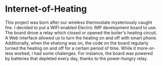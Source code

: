 # Internet-of-Heating

This project was born after our wireless thermostate mysteriously caught fire. I decided to put a WIFI enabled Electric IMP 
development board to use. The board drove a relay which closed or opened the boiler's heating circuit. A Web interface allowed 
us to turn the heating on and off with smart phone. Additionally, when the ehatong was on, the code on the board regularly 
turned the heating on and off for a certain period of time. 
While it more-or-less worked, I had some chalenges. For instance, the board was powered by batteries that depleted every day, 
thanks to the power-hungry relay. 
